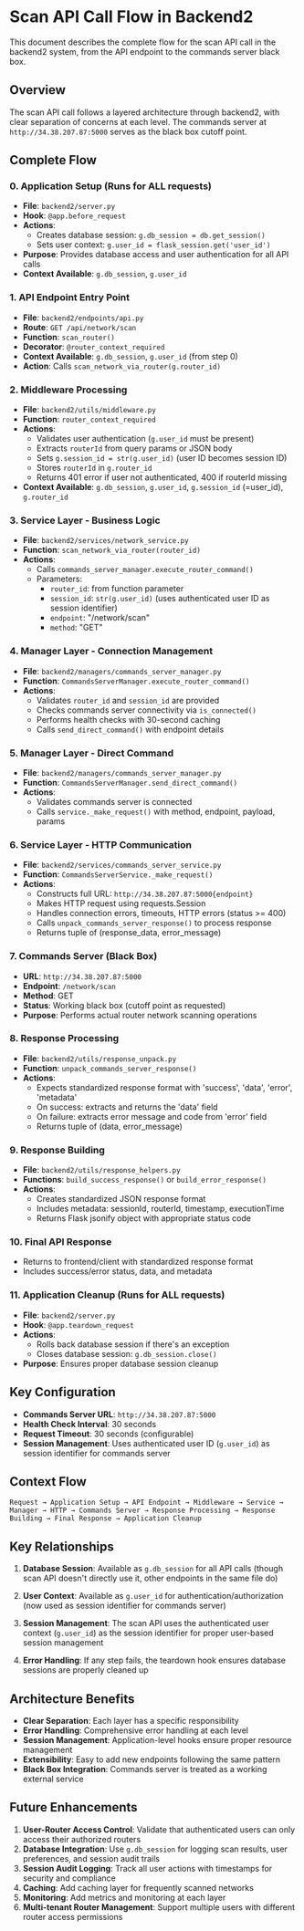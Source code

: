 # Scan API Call Flow in Backend2

This document describes the complete flow for the scan API call in the backend2 system, from the API endpoint to the commands server black box.

## Overview

The scan API call follows a layered architecture through backend2, with clear separation of concerns at each level. The commands server at `http://34.38.207.87:5000` serves as the black box cutoff point.

## Complete Flow

### 0. **Application Setup** (Runs for ALL requests)
- **File**: `backend2/server.py`
- **Hook**: `@app.before_request`
- **Actions**:
  - Creates database session: `g.db_session = db.get_session()`
  - Sets user context: `g.user_id = flask_session.get('user_id')`
- **Purpose**: Provides database access and user authentication for all API calls
- **Context Available**: `g.db_session`, `g.user_id`

### 1. **API Endpoint Entry Point**
- **File**: `backend2/endpoints/api.py`
- **Route**: `GET /api/network/scan`
- **Function**: `scan_router()`
- **Decorator**: `@router_context_required`
- **Context Available**: `g.db_session`, `g.user_id` (from step 0)
- **Action**: Calls `scan_network_via_router(g.router_id)`

### 2. **Middleware Processing**
- **File**: `backend2/utils/middleware.py`
- **Function**: `router_context_required`
- **Actions**:
  - Validates user authentication (`g.user_id` must be present)
  - Extracts `routerId` from query params or JSON body
  - Sets `g.session_id = str(g.user_id)` (user ID becomes session ID)
  - Stores `routerId` in `g.router_id`
  - Returns 401 error if user not authenticated, 400 if routerId missing
- **Context Available**: `g.db_session`, `g.user_id`, `g.session_id` (=user_id), `g.router_id`

### 3. **Service Layer - Business Logic**
- **File**: `backend2/services/network_service.py`
- **Function**: `scan_network_via_router(router_id)`
- **Actions**:
  - Calls `commands_server_manager.execute_router_command()`
  - Parameters:
    - `router_id`: from function parameter
    - `session_id`: `str(g.user_id)` (uses authenticated user ID as session identifier)
    - `endpoint`: "/network/scan"
    - `method`: "GET"

### 4. **Manager Layer - Connection Management**
- **File**: `backend2/managers/commands_server_manager.py`
- **Function**: `CommandsServerManager.execute_router_command()`
- **Actions**:
  - Validates `router_id` and `session_id` are provided
  - Checks commands server connectivity via `is_connected()`
  - Performs health checks with 30-second caching
  - Calls `send_direct_command()` with endpoint details

### 5. **Manager Layer - Direct Command**
- **File**: `backend2/managers/commands_server_manager.py`
- **Function**: `CommandsServerManager.send_direct_command()`
- **Actions**:
  - Validates commands server is connected
  - Calls `service._make_request()` with method, endpoint, payload, params

### 6. **Service Layer - HTTP Communication**
- **File**: `backend2/services/commands_server_service.py`
- **Function**: `CommandsServerService._make_request()`
- **Actions**:
  - Constructs full URL: `http://34.38.207.87:5000{endpoint}`
  - Makes HTTP request using requests.Session
  - Handles connection errors, timeouts, HTTP errors (status >= 400)
  - Calls `unpack_commands_server_response()` to process response
  - Returns tuple of (response_data, error_message)

### 7. **Commands Server (Black Box)**
- **URL**: `http://34.38.207.87:5000`
- **Endpoint**: `/network/scan`
- **Method**: GET
- **Status**: Working black box (cutoff point as requested)
- **Purpose**: Performs actual router network scanning operations

### 8. **Response Processing**
- **File**: `backend2/utils/response_unpack.py`
- **Function**: `unpack_commands_server_response()`
- **Actions**:
  - Expects standardized response format with 'success', 'data', 'error', 'metadata'
  - On success: extracts and returns the 'data' field
  - On failure: extracts error message and code from 'error' field
  - Returns tuple of (data, error_message)

### 9. **Response Building**
- **File**: `backend2/utils/response_helpers.py`
- **Functions**: `build_success_response()` or `build_error_response()`
- **Actions**:
  - Creates standardized JSON response format
  - Includes metadata: sessionId, routerId, timestamp, executionTime
  - Returns Flask jsonify object with appropriate status code

### 10. **Final API Response**
- Returns to frontend/client with standardized response format
- Includes success/error status, data, and metadata

### 11. **Application Cleanup** (Runs for ALL requests)
- **File**: `backend2/server.py`
- **Hook**: `@app.teardown_request`
- **Actions**:
  - Rolls back database session if there's an exception
  - Closes database session: `g.db_session.close()`
- **Purpose**: Ensures proper database session cleanup

## Key Configuration

- **Commands Server URL**: `http://34.38.207.87:5000`
- **Health Check Interval**: 30 seconds
- **Request Timeout**: 30 seconds (configurable)
- **Session Management**: Uses authenticated user ID (`g.user_id`) as session identifier for commands server

## Context Flow

```
Request → Application Setup → API Endpoint → Middleware → Service → Manager → HTTP → Commands Server → Response Processing → Response Building → Final Response → Application Cleanup
```

## Key Relationships

1. **Database Session**: Available as `g.db_session` for all API calls (though scan API doesn't directly use it, other endpoints in the same file do)

2. **User Context**: Available as `g.user_id` for authentication/authorization (now used as session identifier for commands server)

3. **Session Management**: The scan API uses the authenticated user context (`g.user_id`) as the session identifier for proper user-based session management

4. **Error Handling**: If any step fails, the teardown hook ensures database sessions are properly cleaned up

## Architecture Benefits

- **Clear Separation**: Each layer has a specific responsibility
- **Error Handling**: Comprehensive error handling at each level
- **Session Management**: Application-level hooks ensure proper resource management
- **Extensibility**: Easy to add new endpoints following the same pattern
- **Black Box Integration**: Commands server is treated as a working external service

## Future Enhancements

1. **User-Router Access Control**: Validate that authenticated users can only access their authorized routers
2. **Database Integration**: Use `g.db_session` for logging scan results, user preferences, and session audit trails
3. **Session Audit Logging**: Track all user actions with timestamps for security and compliance
4. **Caching**: Add caching layer for frequently scanned networks
5. **Monitoring**: Add metrics and monitoring at each layer
6. **Multi-tenant Router Management**: Support multiple users with different router access permissions 
